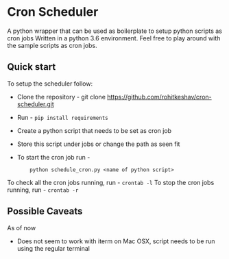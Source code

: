 # Cron Scheduler

A python wrapper that can be used as boilerplate to setup python scripts as cron jobs
Written in a python 3.6 environment.
Feel free to play around with the sample scripts as cron jobs.

## Quick start

To setup the scheduler follow: 
   - Clone the repository - git clone https://github.com/rohitkeshav/cron-scheduler.git
   - Run - ``` pip install requirements ```
   - Create a python script that needs to be set as cron job
   - Store this script under jobs or change the path as seen fit
   - To start the cron job run - 
            
        ```
            python schedule_cron.py <name of python script>
        ``` 
        
To check all the cron jobs running, run -
        ```
            crontab -l
        ```
To stop the cron jobs running, run -
        ```
            crontab -r
        ```

## Possible Caveats
As of now 
   - Does not seem to work with iterm on Mac OSX, script needs to be run using the regular terminal
   
